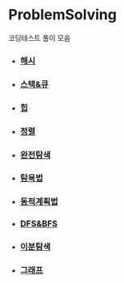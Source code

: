# ProblemSolving
코딩테스트 풀이 모음

- ### [해시](https://github.com/jihoooo97/ProblemSolving/해시)
- ### [스택&큐](https://github.com/jihoooo97/ProblemSolving/스택%26큐)
- ### [힙](https://github.com/jihoooo97/ProblemSolving/힙)
- ### [정렬](https://github.com/jihoooo97/ProblemSolving/정렬)
- ### [완전탐색](https://github.com/jihoooo97/ProblemSolving/완전탐색)
- ### [탐욕법](https://github.com/jihoooo97/ProblemSolving/탐욕법)
- ### [동적계획법](https://github.com/jihoooo97/ProblemSolving/동적계획법)
- ### [DFS&BFS](https://github.com/jihoooo97/ProblemSolving/tree/main/DFS%26BFS)
- ### [이분탐색](https://github.com/jihoooo97/ProblemSolving/이분탐색)
- ### [그래프](https://github.com/jihoooo97/ProblemSolving/그래프)
